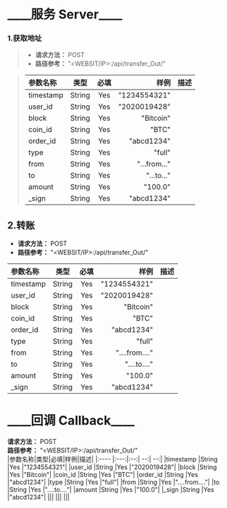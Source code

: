 \_\_\_\_服务 Server\_\_\_\_
====

### 1.获取地址

> + **请求方法：**   POST  
> + **路径参考：**   "<WEBSIT/IP>:<PORT>/api/transfer_Out/"  
  
> |参数名称|类型|必填|样例|描述|
> |:---- |:---:|:--:| --:| --:|
> |timestamp  |String |Yes  |"1234554321" |
> |user_id    |String |Yes  |"2020019428" |
> |block      |String |Yes  |"Bitcoin"    |
> |coin_id    |String |Yes  |"BTC"        |
> |order_id   |String |Yes  |"abcd1234"   |
> |type       |String |Yes  |"full"       |
> |from       |String |Yes  |"...from..." |
> |to         |String |Yes  |"...to..."   |
> |amount     |String |Yes  |"100.0"      |
> |\_sign     |String |Yes  |"abcd1234"|

2.转账
----
+ **请求方法：**   POST  
+ **路径参考：**   "<WEBSIT/IP>:<PORT>/api/transfer_Out/"  
  
|参数名称|类型|必填|样例|描述|
|:---- |:---:|:--:| --:| --:|
|timestamp  |String |Yes  |"1234554321"|
|user_id    |String |Yes  |"2020019428"|
|block      |String |Yes  |"Bitcoin"|
|coin_id    |String |Yes  |"BTC"|
|order_id   |String |Yes  |"abcd1234"|
|type       |String |Yes  |"full"|
|from       |String |Yes  |"....from...."|
|to         |String |Yes  |"....to...."|
|amount     |String |Yes  |"100.0"|
|_sign      |String |Yes  |"abcd1234"|

\_\_\_\_回调 Callback\_\_\_\_
====
**请求方法：**   POST  
**路径参考：**   "<WEBSIT/IP>:<PORT>/api/transfer_Out/"  
|参数名称|类型|必填|样例|描述|
|:---- |:---:|:--:| --:| --:|
|timestamp  |String |Yes  |"1234554321"|
|user_id    |String |Yes  |"2020019428"|
|block      |String |Yes  |"Bitcoin"|
|coin_id    |String |Yes  |"BTC"|
|order_id   |String |Yes  |"abcd1234"|
|type       |String |Yes  |"full"|
|from       |String |Yes  |"....from...."|
|to         |String |Yes  |"....to...."|
|amount     |String |Yes  |"100.0"|
|_sign      |String |Yes  |"abcd1234"|
|||
|||
|||
